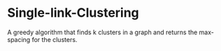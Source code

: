 # Single-link-Clustering
A greedy algorithm that finds k clusters in a graph and returns the max-spacing for the clusters.
